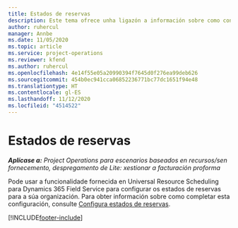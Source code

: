 ```yaml
---
title: Estados de reservas
description: Este tema ofrece unha ligazón a información sobre como configurar estados de reservas para Project Operations.
author: ruhercul
manager: Annbe
ms.date: 11/05/2020
ms.topic: article
ms.service: project-operations
ms.reviewer: kfend
ms.author: ruhercul
ms.openlocfilehash: 4e14f55e05a20990394f7645d0f276ea99deb626
ms.sourcegitcommit: 454b0ec941cca06852236771bc77dc1651f94e48
ms.translationtype: HT
ms.contentlocale: gl-ES
ms.lasthandoff: 11/12/2020
ms.locfileid: "4514522"
---
```

# <a name="booking-statuses"></a>Estados de reservas

_**Aplícase a:** Project Operations para escenarios baseados en recursos/sen fornecemento, despregamento de Lite: xestionar a facturación proforma_

Pode usar a funcionalidade fornecida en Universal Resource Scheduling para Dynamics 365 Field Service para configurar os estados de reservas para a súa organización. Para obter información sobre como completar esta configuración, consulte [Configura estados de reservas](https://docs.microsoft.com/dynamics365/field-service/set-up-booking-statuses).


[!INCLUDE[footer-include](../includes/footer-banner.md)]